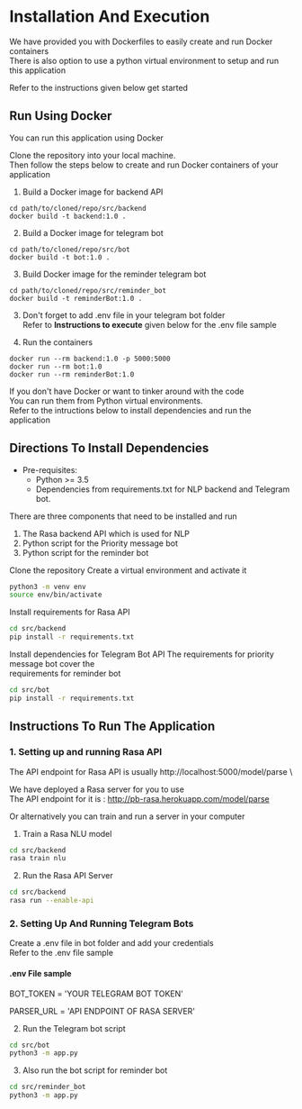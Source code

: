 # Installation And Execution

We have provided you with Dockerfiles to easily create and run Docker containers\
There is also option to use a python virtual environment to setup and run this application

Refer to the instructions given below get started

## Run Using Docker

You can run this application using Docker

Clone the repository into your local machine.\
Then follow the steps below to create and run Docker containers of your application


1) Build a Docker image for backend API

```
cd path/to/cloned/repo/src/backend
docker build -t backend:1.0 .
```

2) Build a Docker image for telegram bot

```
cd path/to/cloned/repo/src/bot
docker build -t bot:1.0 .
```

3) Build Docker image for the reminder telegram bot

```
cd path/to/cloned/repo/src/reminder_bot
docker build -t reminderBot:1.0 .
```

3) Don't forget to add .env file in your telegram bot folder\
   Refer to **Instructions to execute** given below for the .env file sample


4) Run the containers

```
docker run --rm backend:1.0 -p 5000:5000
docker run --rm bot:1.0
docker run --rm reminderBot:1.0
```

If you don't have Docker or want to tinker around with the code \
You can run them from Python virtual environments. \
Refer to the intructions below to install dependencies and run the application

## Directions To Install Dependencies

* Pre-requisites:
	-  Python >= 3.5
	-  Dependencies from requirements.txt for NLP backend and Telegram bot.

There are three components that need to be installed and run

1. The Rasa backend API which is used for NLP
2. Python script for the Priority message bot
3. Python script for the reminder bot

Clone the repository
Create a virtual environment and activate it

```bash
python3 -m venv env
source env/bin/activate
```

Install requirements for Rasa API

```bash
cd src/backend
pip install -r requirements.txt
```

Install dependencies for Telegram Bot API
The requirements for priority message bot cover the \
requirements for reminder bot

```bash
cd src/bot
pip install -r requirements.txt
```

## Instructions To Run The Application


### 1. Setting up and running Rasa API

The API endpoint for Rasa API is usually http://localhost:5000/model/parse \

We have deployed a Rasa server for you to use \
The API endpoint for it is : http://pb-rasa.herokuapp.com/model/parse

Or alternatively you can train and run a server in your computer

1. Train a Rasa NLU model

```bash
cd src/backend
rasa train nlu
```


2. Run the Rasa API Server

```bash
cd src/backend
rasa run --enable-api
```

### 2. Setting Up And Running Telegram Bots

Create a .env file in bot folder and add your credentials\
Refer to the .env file sample

#### .env File sample

BOT_TOKEN = 'YOUR TELEGRAM BOT TOKEN'

PARSER_URL = 'API ENDPOINT OF RASA SERVER'

2. Run the Telegram bot script

```bash
cd src/bot
python3 -m app.py
```

3. Also run the bot script for reminder bot

```bash
cd src/reminder_bot
python3 -m app.py
```
